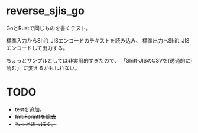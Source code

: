 # reverse_sjis_go

GoとRustで同じものを書くテスト。

標準入力からShift_JISエンコードのテキストを読み込み、
標準出力へShift_JISエンコードして出力する。

ちょっとサンプルとしては非実用的すぎたので、
「Shift-JISのCSVを(透過的に)読む」
に変えるかもしれない。

# TODO

- testを追加。
- ~~fmt.Fprintfを除去~~
- ~~もっとDIっぽく。~~
